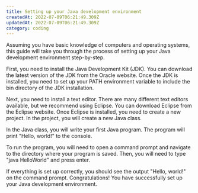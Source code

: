 ```yaml
---
title: Setting up your Java development environment
createdAt: 2022-07-09T06:21:49.309Z
updatedAt: 2022-07-09T06:21:49.309Z
category: coding
---
```


Assuming you have basic knowledge of computers and operating systems, this guide will take you through the process of setting up your Java development environment step-by-step.

First, you need to install the Java Development Kit (JDK). You can download the latest version of the JDK from the Oracle website. Once the JDK is installed, you need to set up your PATH environment variable to include the bin directory of the JDK installation.

Next, you need to install a text editor. There are many different text editors available, but we recommend using Eclipse. You can download Eclipse from the Eclipse website. Once Eclipse is installed, you need to create a new project. In the project, you will create a new Java class.

In the Java class, you will write your first Java program. The program will print "Hello, world!" to the console.

To run the program, you will need to open a command prompt and navigate to the directory where your program is saved. Then, you will need to type "java HelloWorld" and press enter.

If everything is set up correctly, you should see the output "Hello, world!" on the command prompt. Congratulations! You have successfully set up your Java development environment.
